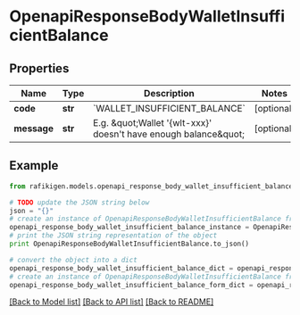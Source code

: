 # OpenapiResponseBodyWalletInsufficientBalance


## Properties
Name | Type | Description | Notes
------------ | ------------- | ------------- | -------------
**code** | **str** | &#x60;WALLET_INSUFFICIENT_BALANCE&#x60; | [optional] 
**message** | **str** | E.g. \&quot;Wallet &#39;{wlt-xxx}&#39; doesn&#39;t have enough balance\&quot; | [optional] 

## Example

```python
from rafikigen.models.openapi_response_body_wallet_insufficient_balance import OpenapiResponseBodyWalletInsufficientBalance

# TODO update the JSON string below
json = "{}"
# create an instance of OpenapiResponseBodyWalletInsufficientBalance from a JSON string
openapi_response_body_wallet_insufficient_balance_instance = OpenapiResponseBodyWalletInsufficientBalance.from_json(json)
# print the JSON string representation of the object
print OpenapiResponseBodyWalletInsufficientBalance.to_json()

# convert the object into a dict
openapi_response_body_wallet_insufficient_balance_dict = openapi_response_body_wallet_insufficient_balance_instance.to_dict()
# create an instance of OpenapiResponseBodyWalletInsufficientBalance from a dict
openapi_response_body_wallet_insufficient_balance_form_dict = openapi_response_body_wallet_insufficient_balance.from_dict(openapi_response_body_wallet_insufficient_balance_dict)
```
[[Back to Model list]](../README.md#documentation-for-models) [[Back to API list]](../README.md#documentation-for-api-endpoints) [[Back to README]](../README.md)


